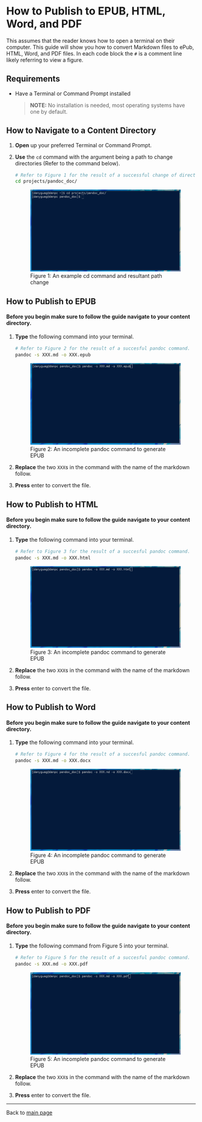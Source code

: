 # How to Publish to EPUB, HTML, Word, and PDF

This assumes that the reader knows how to open a terminal on their computer.  This guide will show you how to convert Markdown files to ePub, HTML, Word, and PDF files. In each code block the `#` is a comment line likely referring to view a figure.

## Requirements

- Have a Terminal or Command Prompt installed
  > **NOTE:** No installation is needed, most operating systems have one by default.

## How to Navigate to a Content Directory

1. **Open** up your preferred Terminal or Command Prompt.

2. **Use** the `cd` command with the argument being a path to change directories (Refer to the command below).

	```sh
	# Refer to Figure 1 for the result of a successful change of directory command.
	cd projects/pandoc_doc/
	```

	<figure>
	<img src="images/photo4.png" alt="Properly executed cd command">
	<figcaption>Figure 1: An example cd command and resultant path change</figcaption>
	</figure>

## How to Publish to EPUB
#### Before you begin make sure to follow the guide navigate to your content directory.

1. **Type** the following command into your terminal.

	```sh
	# Refer to Figure 2 for the result of a succesful pandoc command.
	pandoc -s XXX.md -o XXX.epub
	```

	<figure>
	<img src="images/photo5.png" alt="An incomplete pandoc command">
	<figcaption>Figure 2: An incomplete pandoc command to generate EPUB</figcaption>
	</figure>

3. **Replace** the two `XXX`s in the command with the name of the markdown follow.

4. **Press** enter to convert the file.

## How to Publish to HTML
#### Before you begin make sure to follow the guide navigate to your content directory.

1. **Type** the following command into your terminal.

	```sh
	# Refer to Figure 3 for the result of a succesful pandoc command.
	pandoc -s XXX.md -o XXX.html
	```

	<figure>
	<img src="images/photo6.png" alt="An incomplete pandoc command">
	<figcaption>Figure 3: An incomplete pandoc command to generate EPUB</figcaption>
	</figure>

3. **Replace** the two `XXX`s in the command with the name of the markdown follow.

4. **Press** enter to convert the file.

## How to Publish to Word
#### Before you begin make sure to follow the guide navigate to your content directory.

1. **Type** the following command into your terminal.

	```sh
	# Refer to Figure 4 for the result of a succesful pandoc command.
	pandoc -s XXX.md -o XXX.docx
	```

	<figure>
	<img src="images/photo7.png" alt="An incomplete pandoc command">
	<figcaption>Figure 4: An incomplete pandoc command to generate EPUB</figcaption>
	</figure>

3. **Replace** the two `XXX`s in the command with the name of the markdown follow.

4. **Press** enter to convert the file.

## How to Publish to PDF
#### Before you begin make sure to follow the guide navigate to your content directory.

1. **Type** the following command from Figure 5 into your terminal.

	```sh
	# Refer to Figure 5 for the result of a succesful pandoc command.
	pandoc -s XXX.md -o XXX.pdf
	```
	
	<figure>
	<img src="images/photo8.png" alt="An incomplete pandoc command">
	<figcaption>Figure 5: An incomplete pandoc command to generate EPUB</figcaption>
	</figure>

3. **Replace** the two `XXX`s in the command with the name of the markdown follow.

4. **Press** enter to convert the file.

_________

Back to [main page](index.md)

